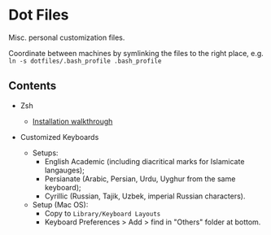 # Dot Files

Misc. personal customization files.

Coordinate between machines by symlinking the files to the right place, e.g. `ln -s dotfiles/.bash_profile .bash_profile`

## Contents

- Zsh
  - [Installation walkthrough](https://www.freecodecamp.org/news/how-to-configure-your-macos-terminal-with-zsh-like-a-pro-c0ab3f3c1156/)
  



- Customized Keyboards
  - Setups:
    - English Academic (including diacritical marks for Islamicate langauges);
    - Persianate (Arabic, Persian, Urdu, Uyghur from the same keyboard);
    - Cyrillic (Russian, Tajik, Uzbek, imperial Russian characters).
  - Setup (Mac OS): 
    - Copy to `Library/Keyboard Layouts`
    - Keyboard Preferences > Add > find in "Others" folder at bottom.
  
